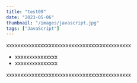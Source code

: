 ```yaml
---
title: "test09"
date: "2023-05-06"
thumbnail: "/images/javascript.jpg"
tags: ["JavaScript"]
---
```


xxxxxxxxxxxxxxxxxxxxxxxxxxxxxxxxxxxxxxxxxxxx

- xxxxxxxxxxxxxxx
- xxxxxxxxxxxxxxx

xxxxxxxxxxxxxxxxxxxxxxxxxxxxxxxxxxxxxxxxxxxx
